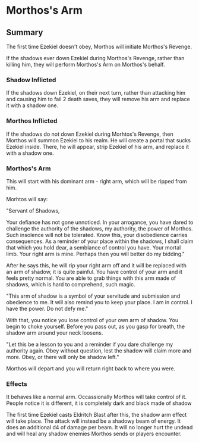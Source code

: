 # Morthos's Arm


## Summary

The first time Ezekiel doesn't obey, Morthos will initiate Morthos's Revenge. 

If the shadows ever down Ezekiel during Morthos's Revenge, rather than killing him, they will perform Morthos's Arm on Morthos's behalf.


### Shadow Inflicted

If the shadows down Ezekiel, on their next turn, rather than attacking him and causing him to fail 2 death saves, they will remove his arm and replace it with a shadow one.

### Morthos Inflicted

If the shadows do not down Ezekiel during Morhtos's Revenge, then Morthos will summon Ezekiel to his realm. He will create a portal that sucks Ezekiel inside. There, he will appear, strip Ezekiel of his arm, and replace it with a shadow one.


### Morthos's Arm

This will start with his dominant arm - right arm, which will be ripped from him. 

Morhtos will say:

"Servant of Shadows,

Your defiance has not gone unnoticed. In your arrogance, you have dared to challenge the authority of the shadows, my authority, the power of Morthos. Such insolence will not be tolerated. Know this, your disobedience carries consequences. As a reminder of your place within the shadows, I shall claim that which you hold dear, a semblance of control you have. Your mortal limb. Your right arm is mine. Perhaps then you will better do my bidding."

After he says this, he will rip your right arm off and it will be replaced with an arm of shadow, it is quite painful. You have control of your arm and it feels pretty normal. You are able to grab things with this arm made of shadows, which is hard to comprehend, such magic. 

"This arm of shadow is a symbol of your servitude and submission and obedience to me. It will also remind you to keep your place. I am in control. I have the power. Do not defy me."

With that, you notice you lose control of your own arm of shadow. You begin to choke yourself. Before you pass out, as you gasp for breath, the shadow arm around your neck loosens. 

"Let this be a lesson to you and a reminder if you dare challenge my authority again. Obey without question, lest the shadow will claim more and more. Obey, or there will only be shadow left."

Morthos will depart and you will return right back to where you were.


### Effects

It behaves like a normal arm. Occassionally Morthos will take control of it. People notice it is different, it is completely dark and black made of shadow 

The first time Ezekiel casts Eldritch Blast after this, the shadow arm effect will take place. The attack will instead be a shadowy beam of energy. It does an additional d4 of damage per beam. It will no longer hurt the undead and will heal any shadow enemies Morthos sends or players encounter.



